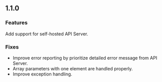 ## 1.1.0

### Features

Add support for self-hosted API Server.

### Fixes

- Improve error reporting by prioritize detailed error message from API Server.
- Array parameters with one element are handled properly.
- Improve exception handling.
